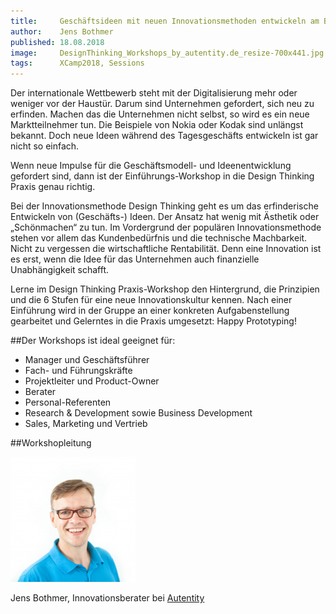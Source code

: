 ```yaml
---
title:     Geschäftsideen mit neuen Innovationsmethoden entwickeln am Beispiel von Design Thinking
author:    Jens Bothmer
published: 18.08.2018
image:     DesignThinking_Workshops_by_autentity.de_resize-700x441.jpg
tags:      XCamp2018, Sessions
---
```


Der internationale Wettbewerb steht mit der Digitalisierung mehr oder weniger vor der Haustür. Darum sind Unternehmen gefordert, sich neu zu erfinden. Machen das die Unternehmen nicht selbst, so wird es ein neue Marktteilnehmer tun. Die Beispiele von Nokia oder Kodak sind unlängst bekannt. Doch neue Ideen während des Tagesgeschäfts entwickeln ist gar nicht so einfach.

Wenn neue Impulse für die Geschäftsmodell- und Ideenentwicklung gefordert sind,  dann ist der Einführungs-Workshop in die Design Thinking Praxis genau richtig.

Bei der Innovationsmethode Design Thinking geht es um das erfinderische Entwickeln von (Geschäfts-) Ideen. Der Ansatz hat wenig mit Ästhetik oder „Schönmachen“ zu tun. Im Vordergrund der populären Innovationsmethode stehen vor allem das Kundenbedürfnis und die technische Machbarkeit. Nicht zu vergessen die wirtschaftliche Rentabilität. Denn eine Innovation ist es erst, wenn die Idee für das Unternehmen auch finanzielle Unabhängigkeit schafft.

Lerne im Design Thinking Praxis-Workshop den Hintergrund, die Prinzipien und die 6 Stufen für eine neue Innovationskultur kennen. Nach einer Einführung wird in der Gruppe an einer konkreten Aufgabenstellung gearbeitet und Gelerntes in die Praxis umgesetzt: Happy Prototyping!

##Der Workshops ist ideal geeignet für:

- Manager und Geschäftsführer
- Fach- und Führungskräfte
- Projektleiter und Product-Owner
- Berater
- Personal-Referenten
- Research & Development sowie Business Development
- Sales, Marketing und Vertrieb

##Workshopleitung

![Jens Botmer](Jens_Bothmer_683_683_Portraits-200x200.png)

Jens Bothmer, Innovationsberater bei [Autentity](https://www.autentity.de/)
